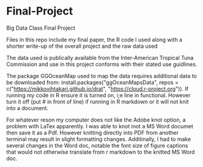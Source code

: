 # Final-Project
Big Data Class Final Project

Files in this repo include my final paper, the R code I used along with a shorter write-up of the overall project and the raw data used 

The data used is publically available from the Inter-American Tropical Tuna Commission and use in this project conforms with their stated use guidlines.

The package GGOceanMap used to map the data requires additional data to be downloaded from:  install.packages("ggOceanMapsData", repos = c("https://mikkovihtakari.github.io/drat", "https://cloud.r-project.org")). If running my code in R ensure it is turned on, i;e line in functional. However turn it off (put # in front of line) if running in R markdown or it will not knit into a document. 

For whatever reson my computer does not like the Adobe knot option, a problem with LaTex apparently. I was able to knot inot a MS Word documet then save it as a Pdf. However knitting directly into PDF from another terminal may result in slight formatting changes. Additinally, I had to make several changes in the Word doc, notable the font size of figure captions that would not otherwise translate from r markdown to the knitted MS Word doc. 
